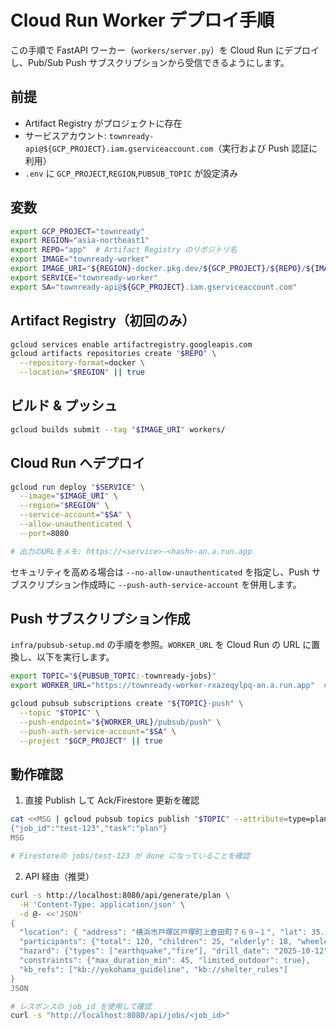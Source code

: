 # Cloud Run Worker デプロイ手順

この手順で FastAPI ワーカー（`workers/server.py`）を Cloud Run にデプロイし、Pub/Sub Push サブスクリプションから受信できるようにします。

## 前提

- Artifact Registry がプロジェクトに存在
- サービスアカウント: `townready-api@${GCP_PROJECT}.iam.gserviceaccount.com`（実行および Push 認証に利用）
- `.env` に `GCP_PROJECT`,`REGION`,`PUBSUB_TOPIC` が設定済み

## 変数

```bash
export GCP_PROJECT="townready"
export REGION="asia-northeast1"
export REPO="app"  # Artifact Registry のリポジトリ名
export IMAGE="townready-worker"
export IMAGE_URI="${REGION}-docker.pkg.dev/${GCP_PROJECT}/${REPO}/${IMAGE}:latest"
export SERVICE="townready-worker"
export SA="townready-api@${GCP_PROJECT}.iam.gserviceaccount.com"
```

## Artifact Registry（初回のみ）

```bash
gcloud services enable artifactregistry.googleapis.com
gcloud artifacts repositories create "$REPO" \
  --repository-format=docker \
  --location="$REGION" || true
```

## ビルド & プッシュ

```bash
gcloud builds submit --tag "$IMAGE_URI" workers/
```

## Cloud Run へデプロイ

```bash
gcloud run deploy "$SERVICE" \
  --image="$IMAGE_URI" \
  --region="$REGION" \
  --service-account="$SA" \
  --allow-unauthenticated \
  --port=8080

# 出力のURLをメモ: https://<service>-<hash>-an.a.run.app
```

セキュリティを高める場合は `--no-allow-unauthenticated` を指定し、Push サブスクリプション作成時に `--push-auth-service-account` を併用します。

## Push サブスクリプション作成

`infra/pubsub-setup.md` の手順を参照。`WORKER_URL` を Cloud Run の URL に置換し、以下を実行します。

```bash
export TOPIC="${PUBSUB_TOPIC:-townready-jobs}"
export WORKER_URL="https://townready-worker-rxazeqylpq-an.a.run.app"  # 例: https://townready-worker-xxxxx-an.a.run.app

gcloud pubsub subscriptions create "${TOPIC}-push" \
  --topic "$TOPIC" \
  --push-endpoint="${WORKER_URL}/pubsub/push" \
  --push-auth-service-account="$SA" \
  --project "$GCP_PROJECT" || true
```

## 動作確認

1. 直接 Publish して Ack/Firestore 更新を確認

```bash
cat <<MSG | gcloud pubsub topics publish "$TOPIC" --attribute=type=plan --message=-
{"job_id":"test-123","task":"plan"}
MSG

# Firestoreの jobs/test-123 が done になっていることを確認
```

2. API 経由（推奨）

```bash
curl -s http://localhost:8080/api/generate/plan \
  -H 'Content-Type: application/json' \
  -d @- <<'JSON'
{
  "location": { "address": "横浜市戸塚区戸塚町上倉田町７６９−１", "lat": 35.398961, "lng": 139.537466 },
  "participants": {"total": 120, "children": 25, "elderly": 18, "wheelchair": 3, "languages": ["ja","en"]},
  "hazard": {"types": ["earthquake","fire"], "drill_date": "2025-10-12", "indoor": true, "nighttime": false},
  "constraints": {"max_duration_min": 45, "limited_outdoor": true},
  "kb_refs": ["kb://yokohama_guideline", "kb://shelter_rules"]
}
JSON

# レスポンスの job_id を使用して確認
curl -s "http://localhost:8080/api/jobs/<job_id>"
```
